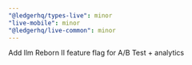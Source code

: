 ```yaml
---
"@ledgerhq/types-live": minor
"live-mobile": minor
"@ledgerhq/live-common": minor
---
```


Add llm Reborn II feature flag for A/B Test + analytics
